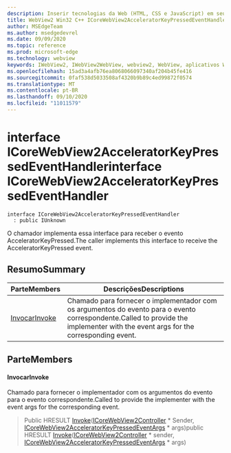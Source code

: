 ```yaml
---
description: Inserir tecnologias da Web (HTML, CSS e JavaScript) em seus aplicativos nativos com o controle WebView2 do Microsoft Edge
title: WebView2 Win32 C++ ICoreWebView2AcceleratorKeyPressedEventHandler
author: MSEdgeTeam
ms.author: msedgedevrel
ms.date: 09/09/2020
ms.topic: reference
ms.prod: microsoft-edge
ms.technology: webview
keywords: IWebView2, IWebView2WebView, webview2, WebView, aplicativos Win32, Win32, Edge, ICoreWebView2, ICoreWebView2Controller, controle do navegador, HTML Edge, ICoreWebView2AcceleratorKeyPressedEventHandler
ms.openlocfilehash: 15ad3a4afb76ea8068066097340af204b45fe416
ms.sourcegitcommit: 0faf538d5033508af4320b9b89c4ed99872f0574
ms.translationtype: MT
ms.contentlocale: pt-BR
ms.lasthandoff: 09/10/2020
ms.locfileid: "11011579"
---
```

# <span data-ttu-id="f0d6a-104">interface ICoreWebView2AcceleratorKeyPressedEventHandler</span><span class="sxs-lookup"><span data-stu-id="f0d6a-104">interface ICoreWebView2AcceleratorKeyPressedEventHandler</span></span> 

```
interface ICoreWebView2AcceleratorKeyPressedEventHandler
  : public IUnknown
```

<span data-ttu-id="f0d6a-105">O chamador implementa essa interface para receber o evento AcceleratorKeyPressed.</span><span class="sxs-lookup"><span data-stu-id="f0d6a-105">The caller implements this interface to receive the AcceleratorKeyPressed event.</span></span>

## <span data-ttu-id="f0d6a-106">Resumo</span><span class="sxs-lookup"><span data-stu-id="f0d6a-106">Summary</span></span>

 <span data-ttu-id="f0d6a-107">Parte</span><span class="sxs-lookup"><span data-stu-id="f0d6a-107">Members</span></span>                        | <span data-ttu-id="f0d6a-108">Descrições</span><span class="sxs-lookup"><span data-stu-id="f0d6a-108">Descriptions</span></span>
--------------------------------|---------------------------------------------
[<span data-ttu-id="f0d6a-109">Invocar</span><span class="sxs-lookup"><span data-stu-id="f0d6a-109">Invoke</span></span>](#invoke) | <span data-ttu-id="f0d6a-110">Chamado para fornecer o implementador com os argumentos do evento para o evento correspondente.</span><span class="sxs-lookup"><span data-stu-id="f0d6a-110">Called to provide the implementer with the event args for the corresponding event.</span></span>

## <span data-ttu-id="f0d6a-111">Parte</span><span class="sxs-lookup"><span data-stu-id="f0d6a-111">Members</span></span>

#### <span data-ttu-id="f0d6a-112">Invocar</span><span class="sxs-lookup"><span data-stu-id="f0d6a-112">Invoke</span></span> 

<span data-ttu-id="f0d6a-113">Chamado para fornecer o implementador com os argumentos do evento para o evento correspondente.</span><span class="sxs-lookup"><span data-stu-id="f0d6a-113">Called to provide the implementer with the event args for the corresponding event.</span></span>

> <span data-ttu-id="f0d6a-114">Public HRESULT [Invoke](#invoke)([ICoreWebView2Controller](icorewebview2controller.md) \* Sender, [ICoreWebView2AcceleratorKeyPressedEventArgs](icorewebview2acceleratorkeypressedeventargs.md) \* args)</span><span class="sxs-lookup"><span data-stu-id="f0d6a-114">public HRESULT [Invoke](#invoke)([ICoreWebView2Controller](icorewebview2controller.md) \* sender, [ICoreWebView2AcceleratorKeyPressedEventArgs](icorewebview2acceleratorkeypressedeventargs.md) \* args)</span></span>

